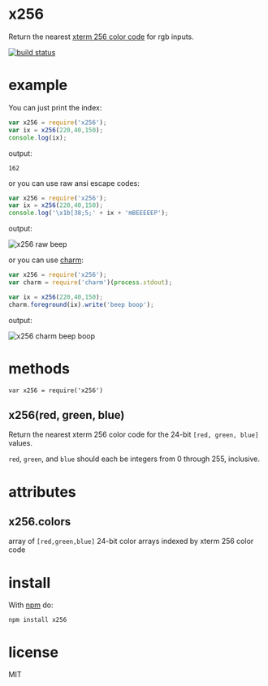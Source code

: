 x256
====

Return the nearest
[xterm 256 color code](http://www.frexx.de/xterm-256-notes/)
for rgb inputs.

[![build status](https://secure.travis-ci.org/substack/node-x256.png)](http://travis-ci.org/substack/node-x256)

example
=======

You can just print the index:

``` js
var x256 = require('x256');
var ix = x256(220,40,150);
console.log(ix);
```

output:

```
162
```

or you can use raw ansi escape codes:

``` js
var x256 = require('x256');
var ix = x256(220,40,150);
console.log('\x1b[38;5;' + ix + 'mBEEEEEP');
```

output:

![x256 raw beep](http://substack.net/images/screenshots/x256_raw_beep.png)

or you can use [charm](https://github.com/substack/node-charm):

``` js
var x256 = require('x256');
var charm = require('charm')(process.stdout);

var ix = x256(220,40,150);
charm.foreground(ix).write('beep boop');
```

output:

![x256 charm beep boop](http://substack.net/images/screenshots/x256_raw_beep.png)

methods
=======

```
var x256 = require('x256')
```

x256(red, green, blue)
----------------------

Return the nearest xterm 256 color code for the 24-bit `[red, green, blue]`
values.

`red`, `green`, and `blue` should each be integers from 0 through 255,
inclusive.

attributes
==========

x256.colors
-----------

array of `[red,green,blue]` 24-bit color arrays indexed by xterm 256 color code

install
=======

With [npm](http://npmjs.org) do:

```
npm install x256
```

license
=======

MIT
